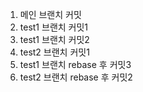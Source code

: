 1. 메인 브랜치 커밋
2. test1 브랜치 커밋1
3. test1 브랜치 커밋2
4. test2 브랜치 커밋1
5. test1 브랜치 rebase 후 커밋3
6. test2 브랜치 rebase 후 커밋2
